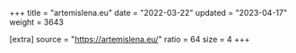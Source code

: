 +++
title = "artemislena.eu"
date = "2022-03-22"
updated = "2023-04-17"
weight = 3643

[extra]
source = "https://artemislena.eu/"
ratio = 64
size = 4
+++

